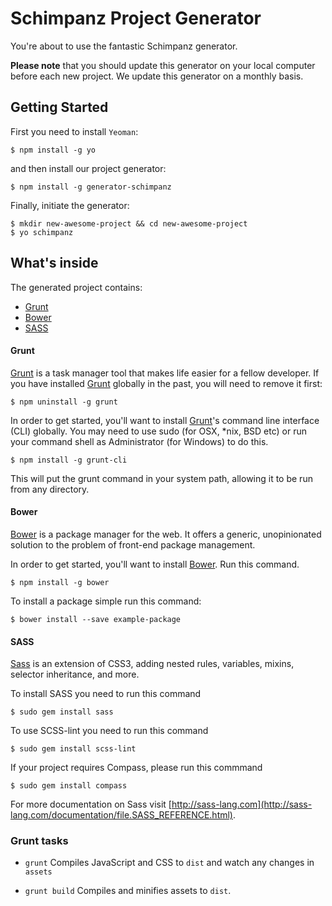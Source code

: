 Schimpanz Project Generator
===========================
You're about to use the fantastic Schimpanz generator.

**Please note** that you should update this generator on your local computer before each new project. We update this generator on a monthly basis.

## Getting Started

First you need to install `Yeoman`:

```
$ npm install -g yo
```

and then install our project generator:

```
$ npm install -g generator-schimpanz
```

Finally, initiate the generator:

```
$ mkdir new-awesome-project && cd new-awesome-project
$ yo schimpanz
```

## What's inside

The generated project contains:
* [Grunt](#grunt)
* [Bower](#bower)
* [SASS](#sass)

#### Grunt ####

[Grunt](http://gruntjs.com/getting-started) is a task manager tool that makes life easier for a fellow developer. If you have installed [Grunt](http://gruntjs.com/getting-started) globally in the past, you will need to remove it first:

```
$ npm uninstall -g grunt
```

In order to get started, you'll want to install [Grunt](http://gruntjs.com/getting-started)'s command line interface (CLI) globally. You may need to use sudo (for OSX, *nix, BSD etc) or run your command shell as Administrator (for Windows) to do this.

```
$ npm install -g grunt-cli
```

This will put the grunt command in your system path, allowing it to be run from any directory.

#### Bower ####

[Bower](https://github.com/bower/bower) is a package manager for the web. It offers a generic, unopinionated solution to the problem of front-end package management.

In order to get started, you'll want to install [Bower](http://bower.io/#installing-bower). Run this command.

```
$ npm install -g bower
```

To install a package simple run this command:

```
$ bower install --save example-package
```

#### SASS ####

[Sass](http://sass-lang.com/) is an extension of CSS3, adding nested rules, variables, mixins, selector inheritance, and more.

To install SASS you need to run this command

```
$ sudo gem install sass
```

To use SCSS-lint you need to run this command

```
$ sudo gem install scss-lint
```

If your project requires Compass, please run this commmand

```
$ sudo gem install compass
```

For more documentation on Sass visit [http://sass-lang.com](http://sass-lang.com/documentation/file.SASS_REFERENCE.html).

### Grunt tasks

* `grunt`
Compiles JavaScript and CSS to `dist` and watch any changes in `assets`

* `grunt build`
Compiles and minifies assets to `dist`.
